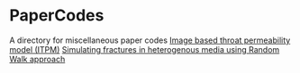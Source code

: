 # PaperCodes
A directory for miscellaneous paper codes
[Image based throat permeability model (ITPM)](https://github.com/ArashRabbani/ITPM)
[Simulating fractures in heterogenous media using Random Walk approach](https://github.com/ArashRabbani/RandomWalkFracture)

